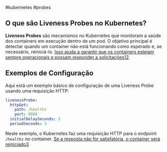 #kubernetes #probes
## O que são Liveness Probes no Kubernetes?

**Liveness Probes** são mecanismos no Kubernetes que monitoram a saúde dos containers em execução dentro de um pod. O objetivo principal é detectar quando um container não está funcionando como esperado e, se necessário, reiniciá-lo. [Isso ajuda a garantir que os containers estejam sempre operacionais e possam responder a solicitações](https://kubernetes.io/docs/tasks/configure-pod-container/configure-liveness-readiness-startup-probes/)[1](https://kubernetes.io/docs/tasks/configure-pod-container/configure-liveness-readiness-startup-probes/)[2](https://kubernetes.io/docs/concepts/configuration/liveness-readiness-startup-probes/).
## Exemplos de Configuração

Aqui está um exemplo básico de configuração de uma Liveness Probe usando uma requisição HTTP:

```yaml
livenessProbe:
  httpGet:
    path: /healthz
    port: 8080
  initialDelaySeconds: 3
  periodSeconds: 3
```

Neste exemplo, o Kubernetes faz uma requisição HTTP para o endpoint `/healthz` no container. [Se a resposta não for satisfatória, o container será reiniciado](https://kubernetes.io/docs/tasks/configure-pod-container/configure-liveness-readiness-startup-probes/)[3](https://dev.to/yusadolat/observability-in-kubernetes-understanding-liveness-probes-with-examples-2el4).